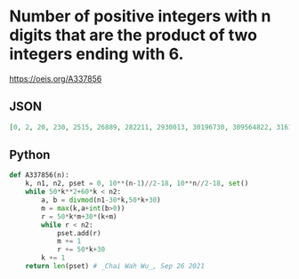 # Number of positive integers with n digits that are the product of two integers ending with 6\.
https://oeis.org/A337856
## JSON
```JSON
[0, 2, 20, 230, 2515, 26889, 282211, 2930013, 30196730, 309564822, 3161099901, 32182595954, 326874672928, 3313770788984]
```
## Python
```Python
def A337856(n):
    k, n1, n2, pset = 0, 10**(n-1)//2-18, 10**n//2-18, set()
    while 50*k**2+60*k < n2:
        a, b = divmod(n1-30*k,50*k+30)
        m = max(k,a+int(b>0))
        r = 50*k*m+30*(k+m)
        while r < n2:
            pset.add(r)
            m += 1
            r += 50*k+30
        k += 1
    return len(pset) # _Chai Wah Wu_, Sep 26 2021
```
